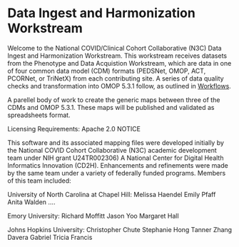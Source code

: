 # Data Ingest and Harmonization Workstream
Welcome to the National COVID/Clinical Cohort Collaborative (N3C) Data Ingest and Harmonization Workstream.   This workstream receives datasets from the Phenotype and Data Acquistion Workstream, which are data in one of four common data model (CDM) formats (PEDSNet, OMOP, ACT, PCORNet, or TriNetX) from each contributing site.  A series of data quality checks and transformation into OMOP 5.3.1 follow, as outlined in [Workflows](https://github.com/National-COVID-Cohort-Collaborative/data-ingest-and-harmonization/tree/master/Workflows). 

A parellel body of work to create the generic maps between three of the CDMs and OMOP 5.3.1. These maps will be published and validated as spreadsheets format.

Licensing Requirements:
Apache 2.0 NOTICE 

This software and its associated mapping files were developed initially by the National COVID Cohort Collaborative (N3C) academic development team under NIH grant U24TR002306) A National Center for Digital Health Informatics Innovation (CD2H). Enhancements and refinements were made by the same team under a variety of federally funded programs.   Members of this team included:

University of North Carolina at Chapel Hill:
Melissa Haendel
Emily Pfaff
Anita Walden
….

Emory University:
Richard Moffitt
Jason Yoo
Margaret Hall


Johns Hopkins University:
Christopher Chute
Stephanie Hong
Tanner Zhang
Davera Gabriel
Tricia Francis

